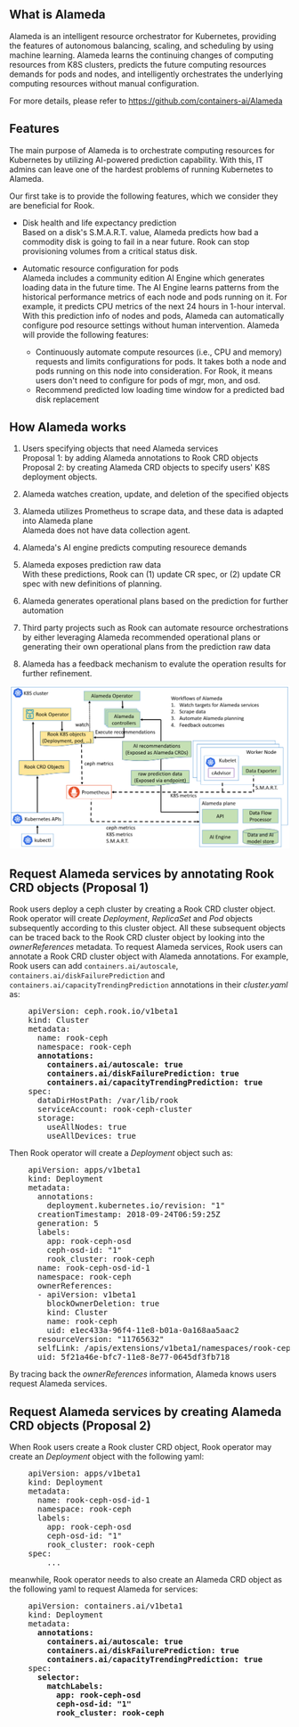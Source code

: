 ## What is Alameda

Alameda is an intelligent resource orchestrator for Kubernetes, providing the features of autonomous balancing, scaling, and scheduling by using machine learning. Alameda learns the continuing changes of computing resources from K8S clusters, predicts the future computing resources demands for pods and nodes, and intelligently orchestrates the underlying computing resources without manual configuration.

For more details, please refer to https://github.com/containers-ai/Alameda

## Features

The main purpose of Alameda is to orchestrate computing resources for Kubernetes by utilizing AI-powered prediction capability. With this, IT admins can leave one of the hardest problems of running Kubernetes to Alameda. 

Our first take is to provide the following features, which we consider they are beneficial for Rook. 
- Disk health and life expectancy prediction  
    Based on a disk's S.M.A.R.T. value, Alameda predicts how bad a commodity disk is going to fail in a near future. Rook can stop provisioning volumes from a critical status disk.
    
- Automatic resource configuration for pods  
    Alameda includes a community edition AI Engine which generates loading data in the future time. The AI Engine learns patterns from the historical performance metrics of each node and pods running on it. For example, it predicts CPU metrics of the next 24 hours in 1-hour interval. With this prediction info of nodes and pods, Alameda can automatically configure pod resource settings without human intervention. Alameda will provide the following features:

    - Continuously automate compute resources (i.e., CPU and memory) requests and limits configurations for pods. It takes both a node and pods running on this node into consideration. For Rook, it means users don't need to configure for pods of mgr, mon, and osd.
    - Recommend predicted low loading time window for a predicted bad disk replacement

## How Alameda works

1. Users specifying objects that need Alameda services  
Proposal 1: by adding Alameda annotations to Rook CRD objects  
Proposal 2: by creating Alameda CRD objects to specify users' K8S deployment objects.

2. Alameda watches creation, update, and deletion of the specified objects

3. Alameda utilizes Prometheus to scrape data, and these data is adapted into Alameda plane  
Alameda does not have data collection agent.

4. Alameda's AI engine predicts computing resourece demands  

5. Alameda exposes prediction raw data  
With these predictions, Rook can (1) update CR spec, or (2) update CR spec with new definitions of planning.

6. Alameda generates operational plans based on the prediction for further automation 

7. Third party projects such as Rook can automate resource orchestrations by either leveraging Alameda recommended operational plans or generating their own operational plans from the prediction raw data  

8. Alameda has a feedback mechanism to evalute the operation results for further refinement.


![work_flow](./Alameda_work_with_Rook.png)

## Request Alameda services by annotating Rook CRD objects (Proposal 1)

Rook users deploy a ceph cluster by creating a Rook CRD cluster object. Rook operator will create _Deployment_, _ReplicaSet_ and _Pod_ objects subsequently according to this cluster object. All these subsequent objects can be traced back to the Rook CRD cluster object by looking into the _ownerReferences_ metadata. To request Alameda services, Rook users can annotate a Rook CRD cluster object with Alameda annotations. For example, Rook users can add ```containers.ai/autoscale```, ```containers.ai/diskFailurePrediction``` and ```containers.ai/capacityTrendingPrediction``` annotations in their *cluster.yaml* as:
<pre>
    apiVersion: ceph.rook.io/v1beta1
    kind: Cluster
    metadata:
      name: rook-ceph
      namespace: rook-ceph
      <b>annotations:
        containers.ai/autoscale: true
        containers.ai/diskFailurePrediction: true
        containers.ai/capacityTrendingPrediction: true</b>
    spec:
      dataDirHostPath: /var/lib/rook
      serviceAccount: rook-ceph-cluster
      storage:
        useAllNodes: true
        useAllDevices: true
</pre>

Then Rook operator will create a _Deployment_ object such as:
<pre>
    apiVersion: apps/v1beta1
    kind: Deployment
    metadata:
      annotations:
        deployment.kubernetes.io/revision: "1"
      creationTimestamp: 2018-09-24T06:59:25Z
      generation: 5
      labels:
        app: rook-ceph-osd
        ceph-osd-id: "1"
        rook_cluster: rook-ceph
      name: rook-ceph-osd-id-1
      namespace: rook-ceph
      ownerReferences:
      - apiVersion: v1beta1
        blockOwnerDeletion: true
        kind: Cluster
        name: rook-ceph
        uid: e1ec433a-96f4-11e8-b01a-0a168aa5aac2
      resourceVersion: "11765632"
      selfLink: /apis/extensions/v1beta1/namespaces/rook-ceph/deployments/rook-ceph-osd-id-1
      uid: 5f21a46e-bfc7-11e8-8e77-0645df3fb718
</pre>

By tracing back the _ownerReferences_ information, Alameda knows users request Alameda services.

## Request Alameda services by creating Alameda CRD objects (Proposal 2)

When Rook users create a Rook cluster CRD object, Rook operator may create an _Deployment_ object with the following yaml:
<pre>
    apiVersion: apps/v1beta1
    kind: Deployment
    metadata:
      name: rook-ceph-osd-id-1
      namespace: rook-ceph
      labels:
        app: rook-ceph-osd
        ceph-osd-id: "1"
        rook_cluster: rook-ceph
    spec:
        ...
</pre>
meanwhile, Rook operator needs to also create an Alameda CRD object as the following yaml to request Alameda for services:
<pre>
    apiVersion: containers.ai/v1beta1
    kind: Deployment
    metadata:
      <b>annotations:
        containers.ai/autoscale: true
        containers.ai/diskFailurePrediction: true
        containers.ai/capacityTrendingPrediction: true</b>
    spec:
      <b>selector:
        matchLabels:
          app: rook-ceph-osd
          ceph-osd-id: "1"
          rook_cluster: rook-ceph</b>
</pre>

